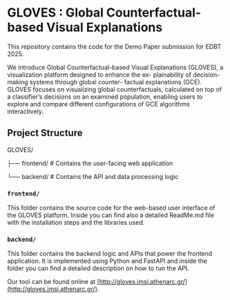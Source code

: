 # GLOVES : Global Counterfactual-based Visual Explanations
This repository contains the code for the Demo Paper submission for EDBT 2025.

We introduce Global Counterfactual-based Visual Explanations
(GLOVES), a visualization platform designed to enhance the ex-
plainability of decision-making systems through global counter-
factual explanations (GCE). GLOVES focuses on visualizing global
counterfactuals, calculated on top of a classifier’s decisions on an
examined population, enabling users to explore and compare different configurations of GCE algorithms interactively.

## Project Structure
GLOVES/

├── frontend/ # Contains the user-facing web application

└── backend/ # Contains the API and data processing logic

### `frontend/`
This folder contains the source code for the web-based user interface of the GLOVES platform. Inside you can find also a detailed ReadMe.md file with the installation steps and the libraries used.

### `backend/`
This folder contains the backend logic and APIs that power the frontend application.  It is implemented using Python and FastAPI and inside the folder you can find a detailed description on how to run the API.

Our tool can be found online at [http://gloves.imsi.athenarc.gr/](http://gloves.imsi.athenarc.gr/).
